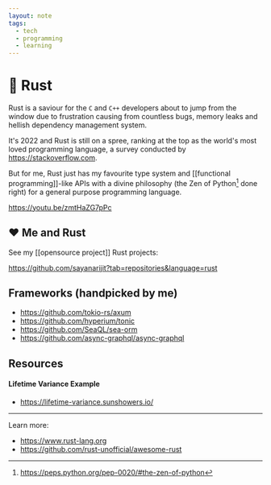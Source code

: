 ```yaml
---
layout: note
tags:
  - tech
  - programming
  - learning
---
```


# 🦀 Rust

Rust is a saviour for the `C` and `C++` developers about to jump from the window due to frustration causing from countless bugs, memory leaks and hellish dependency management system.

It's 2022 and Rust is still on a spree, ranking at the top as the world's most loved programming language, a survey conducted by https://stackoverflow.com.

But for me, Rust just has my favourite type system and [[functional programming]]-like APIs with a divine philosophy (the Zen of Python[^1] done right) for a general purpose programming language.

https://youtu.be/zmtHaZG7pPc

## ❤️ Me and Rust

See my [[opensource project]] Rust projects:

https://github.com/sayanarijit?tab=repositories&language=rust

## Frameworks (handpicked by me)

- https://github.com/tokio-rs/axum
- https://github.com/hyperium/tonic
- https://github.com/SeaQL/sea-orm
- https://github.com/async-graphql/async-graphql

## Resources

#### Lifetime Variance Example

- https://lifetime-variance.sunshowers.io/

---

Learn more:

- https://www.rust-lang.org
- https://github.com/rust-unofficial/awesome-rust

[^1]: https://peps.python.org/pep-0020/#the-zen-of-python
